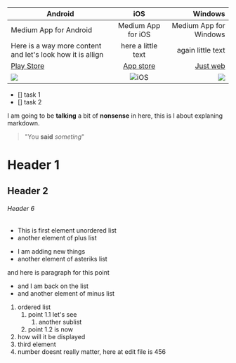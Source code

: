 Android | iOS | Windows
--- | :---: | ---:
Medium App for Android  | Medium App for iOS | Medium App for Windows
Here is a way more content and let's look how it is allign | here a little text | again little text
[Play Store](https://play.google.com/store?gl=PL&utm_source=emea_Med&utm_medium=hasem&utm_content=Nov2020&utm_campaign=Evergreen&pcampaignid=MKT-EDR-emea-pl-1001280-Med-hasem-py-Evergreen-Nov2020-Text_Search_SKWS%7cONSEM_kwid_43700007820097948&gclid=CjwKCAiAv_KMBhAzEiwAs-rX1Eu475jKukIdtNaYwPmUjnQl13ovd5CfCbUYEH3NSgWYqIphPklD5hoCwkMQAvD_BwE&gclsrc=aw.ds) | [App store](https://www.recharge.com/pl/pl/app-store-itunes/50-pln) | [Just web](www.google.pl)
![](https://pics.freeicons.io/uploads/icons/png/15798659891536125452-512.png) | ![iOS](https://cdn0.iconfinder.com/data/icons/web-social-and-folder-icons/512/iOS.png "Some text") | ![](https://cdn.icon-icons.com/icons2/1269/PNG/512/1497553295-102_84846.png)






+ [] task 1
+ [] task 2

I am going to be __talking__ a bit of **nonsense** in here, this is I about explaning markdown.

>"You **said** _someting_"

# Header 1
## Header 2
###### Header 6

+ This is first element unordered list
+ another element of plus list
* I am adding new things
* another element of asteriks list

and here is paragraph for this point

- and I am back on the list 
- and another element of minus list
1. ordered list
   1. point 1.1 let's see
      1. another sublist
   3. point 1.2 is now
3. how will it be displayed
4. third element
456. number doesnt really matter, here at edit file is 456
    



